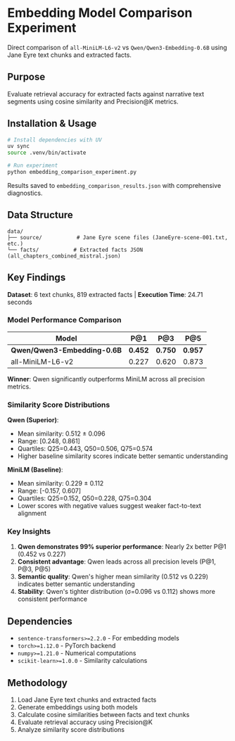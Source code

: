 # Embedding Model Comparison Experiment

Direct comparison of `all-MiniLM-L6-v2` vs `Qwen/Qwen3-Embedding-0.6B` using Jane Eyre text chunks and extracted facts.

## Purpose

Evaluate retrieval accuracy for extracted facts against narrative text segments using cosine similarity and Precision@K metrics.

## Installation & Usage

```bash
# Install dependencies with UV
uv sync
source .venv/bin/activate

# Run experiment
python embedding_comparison_experiment.py
```

Results saved to `embedding_comparison_results.json` with comprehensive diagnostics.

## Data Structure

```
data/
├── source/           # Jane Eyre scene files (JaneEyre-scene-001.txt, etc.)
└── facts/           # Extracted facts JSON (all_chapters_combined_mistral.json)
```

## Key Findings

**Dataset**: 6 text chunks, 819 extracted facts | **Execution Time**: 24.71 seconds

### Model Performance Comparison

| Model | P@1 | P@3 | P@5 |
|-------|-----|-----|-----|
| **Qwen/Qwen3-Embedding-0.6B** | **0.452** | **0.750** | **0.957** |
| all-MiniLM-L6-v2 | 0.227 | 0.620 | 0.873 |

**Winner**: Qwen significantly outperforms MiniLM across all precision metrics.

### Similarity Score Distributions

**Qwen (Superior)**:
- Mean similarity: 0.512 ± 0.096
- Range: [0.248, 0.861] 
- Quartiles: Q25=0.443, Q50=0.506, Q75=0.574
- Higher baseline similarity scores indicate better semantic understanding

**MiniLM (Baseline)**:
- Mean similarity: 0.229 ± 0.112
- Range: [-0.157, 0.607]
- Quartiles: Q25=0.152, Q50=0.228, Q75=0.304
- Lower scores with negative values suggest weaker fact-to-text alignment

### Key Insights

1. **Qwen demonstrates 99% superior performance**: Nearly 2x better P@1 (0.452 vs 0.227)
2. **Consistent advantage**: Qwen leads across all precision levels (P@1, P@3, P@5)
3. **Semantic quality**: Qwen's higher mean similarity (0.512 vs 0.229) indicates better semantic understanding
4. **Stability**: Qwen's tighter distribution (σ=0.096 vs 0.112) shows more consistent performance

## Dependencies

- `sentence-transformers>=2.2.0` - For embedding models
- `torch>=1.12.0` - PyTorch backend  
- `numpy>=1.21.0` - Numerical computations
- `scikit-learn>=1.0.0` - Similarity calculations

## Methodology

1. Load Jane Eyre text chunks and extracted facts
2. Generate embeddings using both models
3. Calculate cosine similarities between facts and text chunks
4. Evaluate retrieval accuracy using Precision@K
5. Analyze similarity score distributions

